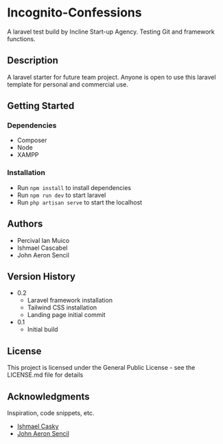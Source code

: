 # Incognito-Confessions
A laravel test build by Incline Start-up Agency. Testing Git and framework functions.

## Description

A laravel starter for future team project. Anyone is open to use this laravel template for personal and commercial use.

## Getting Started

### Dependencies

* Composer
* Node
* XAMPP

### Installation

* Run ```npm install``` to install dependencies
* Run ```npm run dev``` to start laravel
* Run ```php artisan serve``` to start the localhost

## Authors

* Percival Ian Muico
* Ishmael Cascabel
* John Aeron Sencil

## Version History

* 0.2
    * Laravel framework installation
    * Tailwind CSS installation
    * Landing page initial commit
* 0.1
    * Initial build
    
## License

This project is licensed under the General Public License - see the LICENSE.md file for details

## Acknowledgments

Inspiration, code snippets, etc.
* [Ishmael Casky](https://github.com/IshmaelCasky)
* [John Aeron Sencil](https://github.com/iamaeron)
